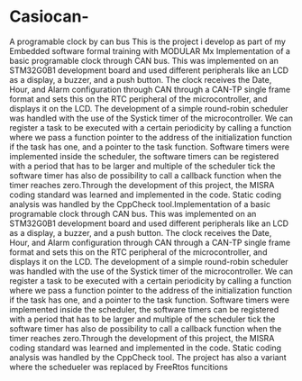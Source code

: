 # Casiocan-
A programable clock by can bus 
This is the project i develop as part of my Embedded software formal training with MODULAR Mx
Implementation of a basic programable clock through CAN bus. This was implemented on an STM32G0B1 development board and used different peripherals like an LCD as a display, a buzzer, and a push button. The clock receives the Date, Hour, and Alarm configuration through CAN through a CAN-TP single frame format and sets this on the RTC peripheral of the microcontroller, and displays it on the LCD. The development of a simple round-robin scheduler was handled with the use of the Systick timer of the microcontroller. We can register a task to be executed with a certain periodicity by calling a function where we pass a function pointer to the address of the initialization function if the task has one, and a pointer to the task function. Software timers were implemented inside the scheduler, the software timers can be registered with a period that has to be larger and multiple of the scheduler tick the software timer has also de possibility to call a callback function when the timer reaches zero.Through the development of this project, the MISRA coding standard was learned and implemented in the code. Static coding analysis was handled by the CppCheck tool.Implementation of a basic programable clock through CAN bus. This was implemented on an STM32G0B1 development board and used different peripherals like an LCD as a display, a buzzer, and a push button. The clock receives the Date, Hour, and Alarm configuration through CAN through a CAN-TP single frame format and sets this on the RTC peripheral of the microcontroller, and displays it on the LCD. The development of a simple round-robin scheduler was handled with the use of the Systick timer of the microcontroller. We can register a task to be executed with a certain periodicity by calling a function where we pass a function pointer to the address of the initialization function if the task has one, and a pointer to the task function. Software timers were implemented inside the scheduler, the software timers can be registered with a period that has to be larger and multiple of the scheduler tick the software timer has also de possibility to call a callback function when the timer reaches zero.Through the development of this project, the MISRA coding standard was learned and implemented in the code. Static coding analysis was handled by the CppCheck tool.
The project has also a variant where the schedueler was replaced by FreeRtos funcitions

